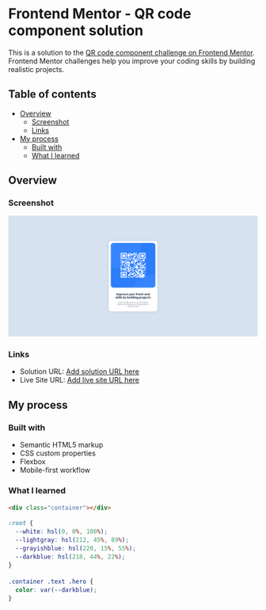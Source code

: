 # Frontend Mentor - QR code component solution

This is a solution to the [QR code component challenge on Frontend Mentor](https://www.frontendmentor.io/challenges/qr-code-component-iux_sIO_H). Frontend Mentor challenges help you improve your coding skills by building realistic projects.

## Table of contents

- [Overview](#overview)
  - [Screenshot](#screenshot)
  - [Links](#links)
- [My process](#my-process)
  - [Built with](#built-with)
  - [What I learned](#what-i-learned)

## Overview

### Screenshot

![](./design/my-preview.png)

### Links

- Solution URL: [Add solution URL here](https://www.frontendmentor.io/solutions/mobile-first-qr-code-component-IRZl-w8v_K)
- Live Site URL: [Add live site URL here](https://berkcan-qr-code.netlify.app/)

## My process

### Built with

- Semantic HTML5 markup
- CSS custom properties
- Flexbox
- Mobile-first workflow

### What I learned

```html
<div class="container"></div>
```

```css
:root {
  --white: hsl(0, 0%, 100%);
  --lightgray: hsl(212, 45%, 89%);
  --grayishblue: hsl(220, 15%, 55%);
  --darkblue: hsl(218, 44%, 22%);
}

.container .text .hero {
  color: var(--darkblue);
}
```
